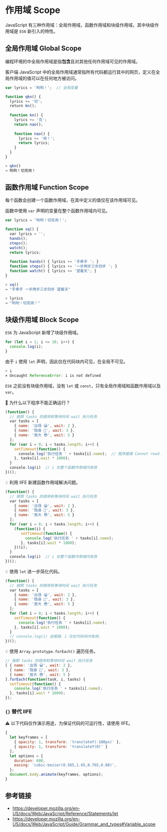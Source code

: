 # 作用域 Scope

JavaScript 有三种作用域：全局作用域，函数作用域和块级作用域，其中块级作用域是 `ES6` 新引入的特性。

## 全局作用域 Global Scope
编程环境的中全局作用域是指**包含**且对其他任何作用域可见的作用域。

客户端 JavaScript 中的全局作用域通常指所有代码都运行其中的网页，定义在全局作用域的值可以在任何地方被访问。

```javascript
var lyrics = '哟哟！';  // 全局变量

function qkn() {
  lyrics += '切';
  return kn();
  
  function kn() {
    lyrics += '克';
    return nao();
    
    function nao() {
      lyrics += '闹！';
      return lyrics;
    }
  }
}
```
```javascript
> qkn()
→ 哟哟！切克闹！
```

## 函数作用域 Function Scope
每个函数会创建一个函数作用域，在其中定义的值仅在该作用域可见。

函数中使用 `var` 声明的变量在整个函数作用域内可见。
```javascript
var lyrics = '哟哟！切克闹！';

function xq() {
  var lyrics = '';
  hands();
  steps();
  watch();
  return lyrics;
  
  function hands() { lyrics += '手牵手 '; }
  function steps() { lyrics += '一步两步三步四步 '; }
  function watch() { lyrics += '望着天'; }
}
```
```javascript
> xq()
→ "手牵手 一步两步三步四步 望着天"

> lyrics
→ "哟哟！切克闹！"
```

## 块级作用域 Block Scope
`ES6` 为 JavaScript 新增了块级作用域。
```javascript
for (let i = 1; i <= 10; i++) {
  console.log(i);
}
```
由于 `i` 使用 `let` 声明，因此仅在代码块内可见，在全局不可见。
```javascript
> i
× Uncaught ReferenceError: i is not defined
``` 

`ES6` 之前没有块级作用域，没有 `let` 或 `const`，只有全局作用域和函数作用域以及 `var`。

🤔 为什么以下程序不能正确运行？
```javascript
(function() {
  // 按照 tasks 的顺序和等待时间 wait 执行任务
  var tasks = [
    { name: '出场 😀', wait: 2 },
    { name: '隐身 🤡', wait: 3 },
    { name: '放大 😎', wait: 5 }
  ];
  for (var i = 0; i < tasks.length; i++) {
    setTimeout(function() {
      console.log('执行任务 ' + tasks[i].name);  // 程序报错 Cannot read property 'name' of undefined
    }, tasks[i].wait * 1000);
  }
  console.log(i)  // i 在整个函数作用域内有效
})();
```
💡 利用 IIFE 新建函数作用域解决问题。
```javascript
(function() {
  // 按照 tasks 的顺序和等待时间 wait 执行任务
  var tasks = [
    { name: '出场 😀', wait: 2 },
    { name: '隐身 🤡', wait: 3 },
    { name: '放大 😎', wait: 5 }
  ];
  for (var i = 0; i < tasks.length; i++) {
    (function(i) {
       setTimeout(function() {
         console.log('执行任务 ' + tasks[i].name);
       }, tasks[i].wait * 1000);
    })(i);
  }
  console.log(i)  // i 在整个函数作用域内有效
})();
```
💡 使用 `let` 进一步简化代码。
```javascript
(function() {
  // 按照 tasks 的顺序和等待时间 wait 执行任务
  var tasks = [
    { name: '出场 😀', wait: 2 },
    { name: '隐身 🤡', wait: 3 },
    { name: '放大 😎', wait: 5 }
  ];
  for (let i = 0; i < tasks.length; i++) {
    setTimeout(function() {
      console.log('执行任务 ' + tasks[i].name);
    }, tasks[i].wait * 1000);
  }
  // console.log(i) 会报错，i 仅在代码块内有效。
})();
```
💡 使用 `Array.prototype.forEach()` 遍历任务。
```javascript
// 按照 tasks 的顺序和等待时间 wait 执行任务
[ { name: '出场 😀', wait: 2 },
  { name: '隐身 🤡', wait: 3 },
  { name: '放大 😎', wait: 5 }
].forEach(function(task, i, tasks) {
  setTimeout(function() {
    console.log('执行任务 ' + tasks[i].name);
  }, tasks[i].wait * 1000);
});
```

### `{}` 替代 IIFE
⚠️ 以下代码仅作演示用途，为保证代码的可运行性，请使用 IIFE。
```javascript
{
  let keyframes = [
    { opacity: 1, transform: 'translateY(-180px)' }, 
    { opacity: 1, transform: 'translateY(0)' }
  ];
  let options = {
    duration: 600,
    easing: 'cubic-bezier(0.565,1.65,0.765,0.88)',
  };
  document.body.animate(keyframes, options);
}
```

## 参考链接
* https://developer.mozilla.org/en-US/docs/Web/JavaScript/Reference/Statements/let
* https://developer.mozilla.org/en-US/docs/Web/JavaScript/Guide/Grammar_and_types#Variable_scope
